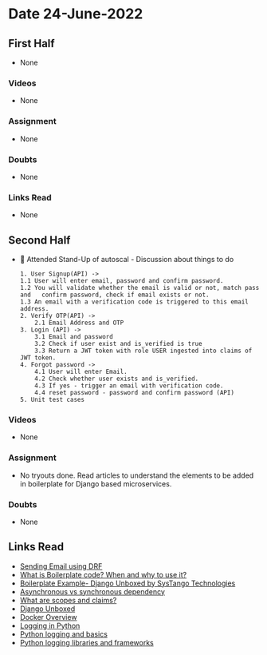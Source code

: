 # Date 24-June-2022

## First Half

- None

### Videos

- None

### Assignment

- None

### Doubts

- None

### Links Read

- None

## Second Half

- 🔄 Attended Stand-Up of autoscal - Discussion about things to do

  ```
  1. User Signup(API) ->
  1.1 User will enter email, password and confirm password.
  1.2 You will validate whether the email is valid or not, match pass and   confirm password, check if email exists or not.
  1.3 An email with a verification code is triggered to this email address.
  2. Verify OTP(API) ->
      2.1 Email Address and OTP
  3. Login (API) ->
      3.1 Email and password
      3.2 Check if user exist and is_verified is true
      3.3 Return a JWT token with role USER ingested into claims of JWT token.
  4. Forgot password ->
      4.1 User will enter Email.
      4.2 Check whether user exists and is_verified.
      4.3 If yes - trigger an email with verification code.
      4.4 reset password - password and confirm password (API)
  5. Unit test cases
  ```

### Videos

- None

### Assignment

- No tryouts done. Read articles to understand the elements to be added in boilerplate for Django based microservices.

### Doubts

- None

## Links Read

- [Sending Email using DRF](https://medium.com/geekculture/send-emails-in-the-django-rest-framework-8745cf11c96c)
- [What is Boilerplate code? When and why to use it?](https://www.heaptrace.com/what-is-boilerplate-code-why-when-to-use-the-boilerplate/)
- [Boilerplate Example- Django Unboxed by SysTango Technologies](https://github.com/SystangoTechnologies/DjangoUnboxed?utm_source=social%20media&utm_medium=medium)
- [Asynchronous vs synchronous dependency](https://www.google.com/search?q=asynchronous+vs+synchronous+dependency&rlz=1C1ONGR_enIN995IN995&oq=asynchronous+vs+synchronous+depen&aqs=chrome.1.69i57j33i10i160l2.20570j1j7&sourceid=chrome&ie=UTF-8)
- [What are scopes and claims?](https://janrain-education-center.knowledgeowl.com/home/hosted-login-scopes-and-claims)
- [Django Unboxed](https://systango.medium.com/django-unboxed-awesome-boiler-plate-by-systango-b47fd180080a)
- [Docker Overview](https://docs.docker.com/get-started/overview/#:~:text=Docker%20uses%20a%20client%2Dserver,to%20a%20remote%20Docker%20daemon.)
- [Logging in Python](https://realpython.com/python-logging/)
- [Python logging and basics](https://www.loggly.com/ultimate-guide/python-logging-basics/)
- [Python logging libraries and frameworks](https://www.loggly.com/ultimate-guide/python-logging-libraries-frameworks/)
